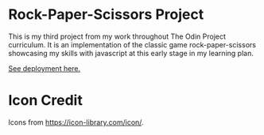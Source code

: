# Rock-Paper-Scissors Project

This is my third project from my work throughout The Odin Project curriculum.
It is an implementation of the classic game rock-paper-scissors showcasing my skills with javascript at this early stage in my learning plan. 

[See deployment here.](https://spuddister.github.io/rock-paper-scissors/)

# Icon Credit

Icons from https://icon-library.com/icon/.
